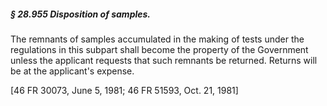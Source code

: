 ##### § 28.955 Disposition of samples. #####

The remnants of samples accumulated in the making of tests under the regulations in this subpart shall become the property of the Government unless the applicant requests that such remnants be returned. Returns will be at the applicant's expense.

[46 FR 30073, June 5, 1981; 46 FR 51593, Oct. 21, 1981]